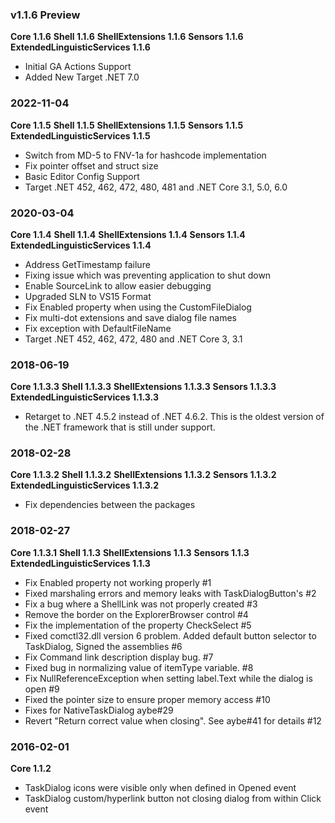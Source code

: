 ### v1.1.6 Preview

**Core 1.1.6**
**Shell 1.1.6**
**ShellExtensions 1.1.6**
**Sensors 1.1.6**
**ExtendedLinguisticServices 1.1.6**

- Initial GA Actions Support
- Added New Target .NET 7.0

### 2022-11-04

**Core 1.1.5**
**Shell 1.1.5**
**ShellExtensions 1.1.5**
**Sensors 1.1.5**
**ExtendedLinguisticServices 1.1.5**

- Switch from MD-5 to FNV-1a for hashcode implementation
- Fix pointer offset and struct size
- Basic Editor Config Support
- Target .NET 452, 462, 472, 480, 481 and .NET Core 3.1, 5.0, 6.0

### 2020-03-04

**Core 1.1.4**
**Shell 1.1.4**
**ShellExtensions 1.1.4**
**Sensors 1.1.4**
**ExtendedLinguisticServices 1.1.4**

- Address GetTimestamp failure
- Fixing issue which was preventing application to shut down
- Enable SourceLink to allow easier debugging
- Upgraded SLN to VS15 Format
- Fix Enabled property when using the CustomFileDialog
- Fix multi-dot extensions and save dialog file names
- Fix exception with DefaultFileName
- Target .NET 452, 462, 472, 480 and .NET Core 3, 3.1

### 2018-06-19

**Core 1.1.3.3**
**Shell 1.1.3.3**
**ShellExtensions 1.1.3.3**
**Sensors 1.1.3.3**
**ExtendedLinguisticServices 1.1.3.3**

- Retarget to .NET 4.5.2 instead of .NET 4.6.2. This is the oldest version of the .NET framework that is still under
  support.

### 2018-02-28

**Core 1.1.3.2**
**Shell 1.1.3.2**
**ShellExtensions 1.1.3.2**
**Sensors 1.1.3.2**
**ExtendedLinguisticServices 1.1.3.2**

- Fix dependencies between the packages

### 2018-02-27

**Core 1.1.3.1**
**Shell 1.1.3**
**ShellExtensions 1.1.3**
**Sensors 1.1.3**
**ExtendedLinguisticServices 1.1.3**

- Fix Enabled property not working properly #1
- Fixed marshaling errors and memory leaks with TaskDialogButton's #2
- Fix a bug where a ShellLink was not properly created #3
- Remove the border on the ExplorerBrowser control #4
- Fix the implementation of the property CheckSelect #5
- Fixed comctl32.dll version 6 problem. Added default button selector to TaskDialog, Signed the assemblies #6
- Fix Command link description display bug. #7
- Fixed bug in normalizing value of itemType variable. #8
- Fix NullReferenceException when setting label.Text while the dialog is open #9
- Fixed the pointer size to ensure proper memory access #10
- Fixes for NativeTaskDialog aybe#29
- Revert "Return correct value when closing". See aybe#41 for details #12

### 2016-02-01

**Core 1.1.2**

- TaskDialog icons were visible only when defined in Opened event
- TaskDialog custom/hyperlink button not closing dialog from within Click event
